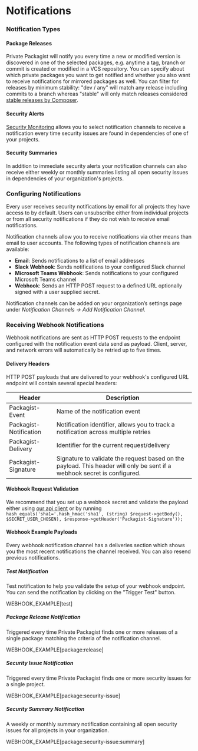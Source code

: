# Notifications

### Notification Types

#### Package Releases

Private Packagist will notify you every time a new or modified version is discovered in one of the selected packages, e.g. anytime a tag, branch or commit is created or modified in a VCS repository.
You can specify about which private packages you want to get notified and whether you also want to receive notifications for mirrored packages as well.
You can filter for releases by minimum stability: "dev / any" will match any release including commits to a branch whereas "stable" will only match releases considered [stable releases by Composer](https://getcomposer.org/doc/articles/versions.md#stability-constraints).

#### Security Alerts

[Security Monitoring](./security-monitoring.md) allows you to select notification channels to receive a notification every time security issues are found in dependencies of one of your projects.

#### Security Summaries

In addition to immediate security alerts your notification channels can also receive either weekly or monthly summaries listing all open security issues in dependencies of your organization's projects.

### Configuring Notifications
Every user receives security notifications by email for all projects they have access to by default.
Users can unsubscribe either from individual projects or from all security notifications if they do not wish to receive email notifications.

Notification channels allow you to receive notifications via other means than email to user accounts. The following types of notification channels are available:
- **Email**: Sends notifications to a list of email addresses
- **Slack Webhook**: Sends notifications to your configured Slack channel
- **Microsoft Teams Webhook**: Sends notifications to your configured Microsoft Teams channel
- **Webhook**: Sends an HTTP POST request to a defined URL optionally signed with a user supplied secret.

Notification channels can be added on your organization’s settings page under *Notification Channels -> Add Notification Channel*.

### Receiving Webhook Notifications

Webhook notifications are sent as HTTP POST requests to the endpoint configured with the notification event data send as payload.
Client, server, and network errors will automatically be retried up to five times.

#### Delivery Headers

HTTP POST payloads that are delivered to your webhook's configured URL endpoint will contain several special headers:

<table>
    <thead>
        <tr>
            <th>Header</th>
            <th>Description</th>
        </tr>
    </thead>
    <tbody>
        <tr>
            <td>Packagist-Event</td>
            <td>Name of the notification event</td>
        </tr>
        <tr>
            <td>Packagist-Notification</td>
            <td>Notification identifier, allows you to track a notification across multiple retries</td>
        </tr>
        <tr>
            <td>Packagist-Delivery</td>
            <td>Identifier for the current request/delivery</td>
        </tr>
        <tr>
            <td>Packagist-Signature</td>
            <td>Signature to validate the request based on the payload. This header will only be sent if a webhook secret is configured.</td>
        </tr>
    </tbody>
</table>

#### Webhook Request Validation

We recommend that you set up a webhook secret and validate the payload either using [our api client](https://github.com/packagist/private-packagist-api-client#validate-incoming-webhook-payloads) or by running `hash_equals('sha1='.hash_hmac('sha1', (string) $request->getBody(), $SECRET_USER_CHOSEN), $response->getHeader('Packagist-Signature'));`

#### Webhook Example Payloads

Every webhook notification channel has a deliveries section which shows you the most recent notifications the channel received. You can also resend previous notifications.

##### Test Notification
Test notification to help you validate the setup of your webhook endpoint. You can send the notification by clicking on the "Trigger Test" button.

WEBHOOK_EXAMPLE[test]

##### Package Release Notification

Triggered every time Private Packagist finds one or more releases of a single package matching the criteria of the notification channel.

WEBHOOK_EXAMPLE[package:release]

##### Security Issue Notification

Triggered every time Private Packagist finds one or more security issues for a single project.

WEBHOOK_EXAMPLE[package:security-issue]

##### Security Summary Notification

A weekly or monthly summary notification containing all open security issues for all projects in your organization.

WEBHOOK_EXAMPLE[package:security-issue:summary]
